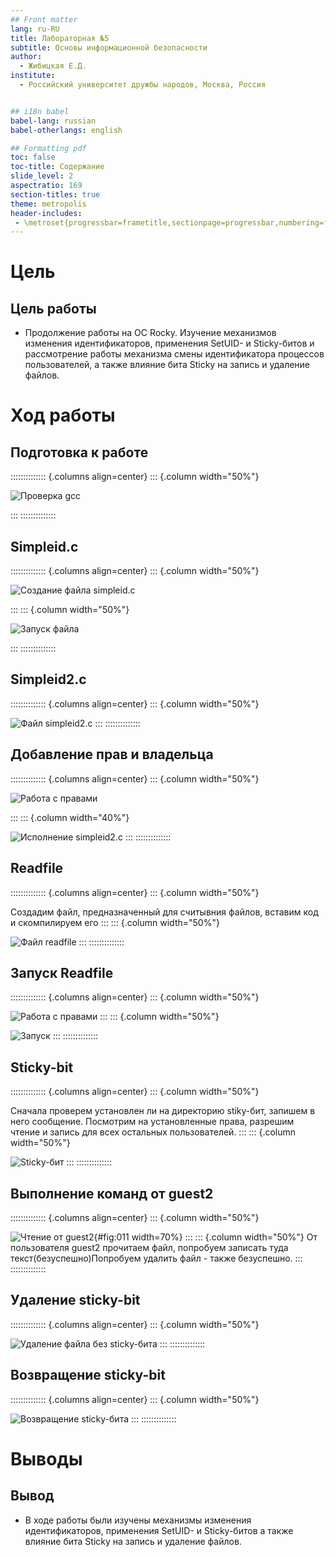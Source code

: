 ```yaml
---
## Front matter
lang: ru-RU
title: Лабораторная №5
subtitle: Основы информационной безопасности
author:
  - Жибицкая Е.Д.
institute:
  - Российский университет дружбы народов, Москва, Россия


## i18n babel
babel-lang: russian
babel-otherlangs: english

## Formatting pdf
toc: false
toc-title: Содержание
slide_level: 2
aspectratio: 169
section-titles: true
theme: metropolis
header-includes:
 - \metroset{progressbar=frametitle,sectionpage=progressbar,numbering=fraction}
---
```




# Цель

## Цель работы

- Продолжение работы на ОС Rocky. Изучение механизмов изменения идентификаторов, применения SetUID- и Sticky-битов и рассмотрение работы механизма смены идентификатора процессов пользователей, а также влияние бита Sticky на запись и удаление файлов.

# Ход работы 


## Подготовка к работе

:::::::::::::: {.columns align=center}
::: {.column width="50%"}

![Проверка gcc](image/1.jpg)

:::
::::::::::::::



## Simpleid.с

:::::::::::::: {.columns align=center}
::: {.column width="50%"}

![Создание файла simpleid.c](image/2.jpg)

:::
::: {.column width="50%"}

![Запуск файла](image/3.jpg)

:::
::::::::::::::



## Simpleid2.c
:::::::::::::: {.columns align=center}
::: {.column width="50%"}

![Файл simpleid2.c](image/4.jpg)
:::
::::::::::::::

## Добавление прав и владельца
 
:::::::::::::: {.columns align=center}
::: {.column width="50%"}

![Работа с правами](image/5.jpg)

:::
::: {.column width="40%"}

![Исполнение simpleid2.c](image/6.jpg)
:::
::::::::::::::

## Readfile

:::::::::::::: {.columns align=center}
::: {.column width="50%"}

Создадим файл, предназначенный для считывния файлов, вставим код и скомпилируем его
:::
::: {.column width="50%"}

![Файл readfile](image/7.jpg)
:::
::::::::::::::


## Запуск Readfile


:::::::::::::: {.columns align=center}
::: {.column width="50%"}

![Работа с правами](image/8.jpg)
:::
::: {.column width="50%"}

![Запуск](image/9.jpg)
:::
::::::::::::::

## Sticky-bit
:::::::::::::: {.columns align=center}
::: {.column width="50%"}

 Сначала проверем установлен ли на директорию stiky-бит, запишем в него сообщение. Посмотрим на установленные права, разрешим чтение и запись для всех остальных пользователей.
:::
::: {.column width="50%"}

![Sticky-бит](image/10.jpg)
:::
::::::::::::::

## Выполнение команд от guest2
:::::::::::::: {.columns align=center}
::: {.column width="50%"}


![Чтение от guest2](image/11.jpg){#fig:011 width=70%}
:::
::: {.column width="50%"}
От пользователя guest2 прочитаем файл, попробуем записать туда текст(безуспешно)Попробуем удалить файл - также безуспешно.
:::
::::::::::::::

## Удаление sticky-bit
:::::::::::::: {.columns align=center}
::: {.column width="50%"}

![Удаление  файла без sticky-бита](image/13.jpg)
:::
::::::::::::::

## Возвращение sticky-bit
:::::::::::::: {.columns align=center}
::: {.column width="50%"}

![Возвращение sticky-бита](image/14.jpg)
:::
::::::::::::::

# Выводы

## Вывод

-  В ходе работы были изучены механизмы изменения идентификаторов, применения
SetUID- и Sticky-битов а также влияние бита Sticky на запись и удаление файлов.

